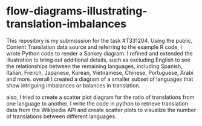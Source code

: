 # flow-diagrams-illustrating-translation-imbalances
This repository is my submisssion for the task #T331204.
Using the public, Content Translation data source and referring to the example R code, I wrote Python code to render a Sankey diagram. I refined and extended the illustration to bring out additional details, such as excluding English to see the relationships between the remaining languages, including Spanish, Italian, French, Japanese, Korean, Vietnamese, Chinese, Portuguese, Arabi and more. overall I created a diagram of a smaller subset of languages that show intriguing imbalances or balances in translation.

also, I tried to create a scatter plot diagram for the ratio of translations from one language to another. I write the code in python to retrieve translation data from the Wikipedia API and create scatter plots to visualize the number of translations between different languages.

